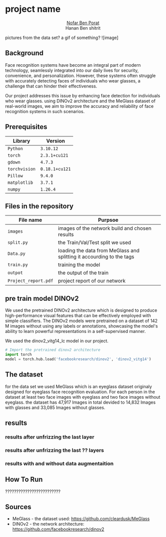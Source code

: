 # project name
 
  <p align="center">
    <a href="https://github.com/orronai">Nofar Ben Porat</a>
  <br>
    Hanan Ben shitrit
  </p>


pictures from the data set? a gif of something?
![image]

## Background
Face recognition systems have become an integral part of modern technology, seamlessly integrated into our daily lives for security, convenience, and personalization. 
However, these systems often struggle with accurately detecting faces of individuals who wear glasses, a challenge that can hinder their effectiveness.

Our project addresses this issue by enhancing face detection for individuals who wear glasses. using DINOv2 architecture and the MeGlass dataset of real-world images, we aim to improve the accuracy and reliability of face recognition systems in such scenarios.

## Prerequisites
|Library         | Version |
|----------------------|----|
|`Python`|  `3.10.12`|
|`torch`|  `2.3.1+cu121`|
|`gdown`|  `4.7.3`|
|`torchvision`|  `0.18.1+cu121`|
|`Pillow`|  `9.4.0`|
|`matplotlib`|  `3.7.1`|
|`numpy`|  `1.26.4`|

## Files in the repository

|File name         | Purpsoe |
|----------------------|------|
|`images`| images of the network build and chosen results|
|`split.py`| the Train/Val/Test split we used|
|`Data.py`| loading the data from MeGlass and splitting it accourding to the tags| 
|`train.py`| training the model| 
|`outpot`| the output of the train| 
|`Project_report.pdf`| project report of our network|

## pre train model DINOv2
We used the pretrained DINOv2 architecture which is designed to produce high-performance visual features that can be effectively employed with simple classifiers.
The DINOv2 models were pretrained on a dataset of 142 M images without using any labels or annotations, showcasing the model's ability to learn powerful representations in a self-supervised manner.

We used the dinov2_vitg14_lc model in our project.
```python
# Import the pretrained dinov2 architecture
import torch
model = torch.hub.load('facebookresearch/dinov2', 'dinov2_vitg14')
```
## The dataset
for the data set we used MeGlass which is an eyeglass dataset originaly designed for eyeglass face recognition evaluation. 
For each person in the dataset at least two face images with eyeglass and two face images without eyeglass.
the dataset has	47,917 Images in total devided to 14,832 Images with glasses and 33,085 Images without glasses.

## results 

### results after unfrizzing the last layer  

### results after unfrizzing the last ?? layers 
### results with and without data augmentaition

## How To Run
?????????????????????????


## Sources
* MeGlass - the dataset used: https://github.com/cleardusk/MeGlass
* DINOv2 - the network architecture: https://github.com/facebookresearch/dinov2
